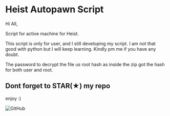 # Heist Autopawn Script

Hi All,

Script for active machine for Heist.

This script is only for user, and I still developing my script. I am not that good with python but I will keep learning. Kindly pm me if you have any doubt.

The password to decrypt the file us root hash as inside the zip got the hash for both user and root.

<h2>Dont forget to STAR(★) my repo</h2>

enjoy :)

![GitHub](https://raw.githubusercontent.com/saitamang/Hack-The-Box/master/Machine/heist/heist.PNG)
